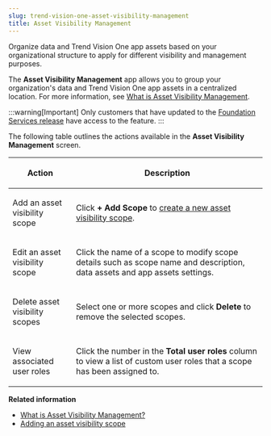 ```yaml
---
slug: trend-vision-one-asset-visibility-management
title: Asset Visibility Management
---
```


Organize data and Trend Vision One app assets based on your organizational structure to apply for different visibility and management purposes.

The **Asset Visibility Management** app allows you to group your organization's data and Trend Vision One app assets in a centralized location. For more information, see [What is Asset Visibility Management](what-is-asset-visibility-management.md).

:::warning[Important]
Only customers that have updated to the [Foundation Services release](update-foundation-services-release.md) have access to the feature.
:::

The following table outlines the actions available in the **Asset Visibility Management** screen.

<table>
<colgroup>
<col style="width: 25%" />
<col style="width: 75%" />
</colgroup>
<thead>
<tr>
<th><p>Action</p></th>
<th><p>Description</p></th>
</tr>
</thead>
<tbody>
<tr>
<td><p>Add an asset visibility scope</p></td>
<td><p>Click <strong>+ Add Scope</strong> to <a href="trend-vision-one-adding-asset-visibility-scope">create a new asset visibility scope</a>.</p></td>
</tr>
<tr>
<td><p>Edit an asset visibility scope</p></td>
<td><p>Click the name of a scope to modify scope details such as scope name and description, data assets and app assets settings.</p></td>
</tr>
<tr>
<td><p>Delete asset visibility scopes</p></td>
<td><p>Select one or more scopes and click <strong>Delete</strong> to remove the selected scopes.</p></td>
</tr>
<tr>
<td><p>View associated user roles</p></td>
<td><p>Click the number in the <strong>Total user roles</strong> column to view a list of custom user roles that a scope has been assigned to.</p></td>
</tr>
</tbody>
</table>

**Related information**

- [What is Asset Visibility Management?](what-is-asset-visibility-management.md)
- [Adding an asset visibility scope](adding-asset-visibility-scope.md "Add or edit an asset visibility scope to group the data and Trend Vision One app assets of your organization as per your requirements.")
